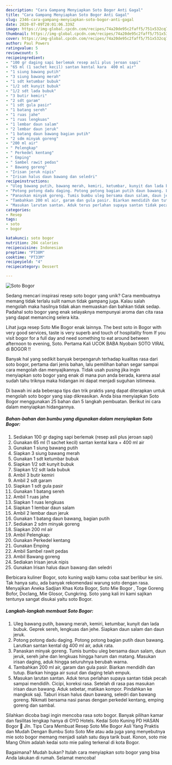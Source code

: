 ```yaml
---
description: "Cara Gampang Menyiapkan Soto Bogor Anti Gagal"
title: "Cara Gampang Menyiapkan Soto Bogor Anti Gagal"
slug: 2346-cara-gampang-menyiapkan-soto-bogor-anti-gagal
date: 2020-07-09T20:01:06.339Z
image: https://img-global.cpcdn.com/recipes/74a20de95c2faff5/751x532cq70/soto-bogor-foto-resep-utama.jpg
thumbnail: https://img-global.cpcdn.com/recipes/74a20de95c2faff5/751x532cq70/soto-bogor-foto-resep-utama.jpg
cover: https://img-global.cpcdn.com/recipes/74a20de95c2faff5/751x532cq70/soto-bogor-foto-resep-utama.jpg
author: Paul Powers
ratingvalue: 5
reviewcount: 5
recipeingredient:
- "100 gr daging sapi berlemak resep asli plus jeroan sapi"
- "65 ml (1 sachet kecil) santan kental kara  400 ml air"
- "1 siung bawang putih"
- "3 siung bawang merah"
- "1 sdt ketumbar bubuk"
- "1/2 sdt kunyit bubuk"
- "1/2 sdt lada bubuk"
- "3 butir kemiri"
- "2 sdt garam"
- "1 sdt gula pasir"
- "1 batang sereh"
- "1 ruas jahe"
- "1 ruas lengkuas"
- "1 lembar daun salam"
- "2 lembar daun jeruk"
- "1 batang daun bawang bagian putih"
- "2 sdm minyak goreng"
- "200 ml air"
- " Pelengkap"
- " Perkedel kentang"
- " Emping"
- " Sambel rawit pedas"
- " Bawang goreng"
- "Irisan jeruk nipis"
- "Irisan halus daun bawang dan seledri"
recipeinstructions:
- "Uleg bawang putih, bawang merah, kemiri, ketumbar, kunyit dan lada bubuk. Geprek sereh, lengkuas dan jehe. Siapkan daun salam dan daun jeruk."
- "Potong potong dadu daging. Potong potong bagian putih daun bawang. Larutkan santan kental dg 400 ml air, aduk rata."
- "Panaskan minyak goreng. Tumis bumbu uleg bersama daun salam, daun jeruk, sereh jahe dan lengkuas hingga harum dan matang. Masukan irisan daging, aduk hingga seluruhnya berubah warna."
- "Tambahkan 200 ml air, garam dan gula pasir. Biarkan mendidih dan tutup. Biarkan hingga air susut dan daging telah empuk."
- "Masukan larutan santan. Aduk terus perlahan supaya santan tidak pecah sampai mendidih. Cicipi, koreksi rasa. Setelah di rasa pas masukan irisan daun bawang. Aduk sebetar, matikan kompor. Pindahkan ke mangkok saji. Taburi irisan halus daun bawang, seledri dan bawang goreng. Nikmati bersama nasi panas dengan perkedel kentang, emping goreng dan sambal."
categories:
- Resep
tags:
- soto
- bogor

katakunci: soto bogor 
nutrition: 204 calories
recipecuisine: Indonesian
preptime: "PT30M"
cooktime: "PT33M"
recipeyield: "4"
recipecategory: Dessert

---
```



![Soto Bogor](https://img-global.cpcdn.com/recipes/74a20de95c2faff5/751x532cq70/soto-bogor-foto-resep-utama.jpg)

Sedang mencari inspirasi resep soto bogor yang unik? Cara membuatnya memang tidak terlalu sulit namun tidak gampang juga. Kalau salah mengolah maka hasilnya tidak akan memuaskan dan bahkan tidak sedap. Padahal soto bogor yang enak selayaknya mempunyai aroma dan cita rasa yang dapat memancing selera kita.

Lihat juga resep Soto Mie Bogor enak lainnya. The best soto in Bogor with very good services, taste is very superb and touch of hospitality from If you visit bogor for a full day and need something to eat around between afternoon to evening, Soto. Pertama Kali UCOK BABA Nyobain SOTO VIRAL di BOGOR !!

Banyak hal yang sedikit banyak berpengaruh terhadap kualitas rasa dari soto bogor, pertama dari jenis bahan, lalu pemilihan bahan segar sampai cara mengolah dan menyajikannya. Tidak usah pusing jika ingin menyiapkan soto bogor yang enak di mana pun anda berada, karena asal sudah tahu triknya maka hidangan ini dapat menjadi suguhan istimewa.


Di bawah ini ada beberapa tips dan trik praktis yang dapat diterapkan untuk mengolah soto bogor yang siap dikreasikan. Anda bisa menyiapkan Soto Bogor menggunakan 25 bahan dan 5 langkah pembuatan. Berikut ini cara dalam menyiapkan hidangannya.

<!--inarticleads1-->

##### Bahan-bahan dan bumbu yang digunakan dalam menyiapkan Soto Bogor:

1. Sediakan 100 gr daging sapi berlemak (resep asli plus jeroan sapi)
1. Gunakan 65 ml (1 sachet kecil) santan kental kara + 400 ml air
1. Gunakan 1 siung bawang putih
1. Siapkan 3 siung bawang merah
1. Gunakan 1 sdt ketumbar bubuk
1. Siapkan 1/2 sdt kunyit bubuk
1. Siapkan 1/2 sdt lada bubuk
1. Ambil 3 butir kemiri
1. Ambil 2 sdt garam
1. Siapkan 1 sdt gula pasir
1. Gunakan 1 batang sereh
1. Ambil 1 ruas jahe
1. Siapkan 1 ruas lengkuas
1. Siapkan 1 lembar daun salam
1. Ambil 2 lembar daun jeruk
1. Gunakan 1 batang daun bawang, bagian putih
1. Sediakan 2 sdm minyak goreng
1. Siapkan 200 ml air
1. Ambil  Pelengkap:
1. Gunakan  Perkedel kentang
1. Gunakan  Emping
1. Ambil  Sambel rawit pedas
1. Ambil  Bawang goreng
1. Sediakan Irisan jeruk nipis
1. Gunakan Irisan halus daun bawang dan seledri


Berbicara kuliner Bogor, soto kuning wajib kamu coba saat berlibur ke sini. Tak hanya satu, ada banyak rekomendasi warung soto dengan rasa. Menyajikan Aneka Sadjian Khas Kota Bogor, Soto Mie Bogor , Toge Goreng Bofor, Doclang, Mie Glosor, Cungkring. Soto yang kali ini kami sajikan tentunya sangat disukai yaitu soto Bogor. 

<!--inarticleads2-->

##### Langkah-langkah membuat Soto Bogor:

1. Uleg bawang putih, bawang merah, kemiri, ketumbar, kunyit dan lada bubuk. Geprek sereh, lengkuas dan jehe. Siapkan daun salam dan daun jeruk.
1. Potong potong dadu daging. Potong potong bagian putih daun bawang. Larutkan santan kental dg 400 ml air, aduk rata.
1. Panaskan minyak goreng. Tumis bumbu uleg bersama daun salam, daun jeruk, sereh jahe dan lengkuas hingga harum dan matang. Masukan irisan daging, aduk hingga seluruhnya berubah warna.
1. Tambahkan 200 ml air, garam dan gula pasir. Biarkan mendidih dan tutup. Biarkan hingga air susut dan daging telah empuk.
1. Masukan larutan santan. Aduk terus perlahan supaya santan tidak pecah sampai mendidih. Cicipi, koreksi rasa. Setelah di rasa pas masukan irisan daun bawang. Aduk sebetar, matikan kompor. Pindahkan ke mangkok saji. Taburi irisan halus daun bawang, seledri dan bawang goreng. Nikmati bersama nasi panas dengan perkedel kentang, emping goreng dan sambal.


Silahkan dicoba bagi ingin mencoba rasa soto bogor. Banyak pilihan kamar dan fasilitas lengkap hanya di OYO Hotels. Kedai Soto Kuning PD HASAN Bogor 📍 Jln. Tips Cara Membuat Resep Soto Mie Bogor Asli Yang Praktis dan Mudah Dengan Bumbu Soto Soto Mie atau ada juga yang menyebutnya mie soto bogor memang menjadi salah satu daya tarik buat. Konon, soto mie Mang Ohim adalah kedai soto mie paling terkenal di kota Bogor. 

Bagaimana? Mudah bukan? Itulah cara menyiapkan soto bogor yang bisa Anda lakukan di rumah. Selamat mencoba!
